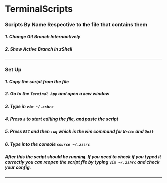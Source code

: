 # TerminalScripts

### Scripts By Name Respective to the file that contains them
##### 1. Change Git Branch Internactively
##### 2. Show Active Branch In zShell

---
### Set Up
##### 1. Copy the script from the file
##### 2. Go to the `Terminal App` and open a new window 
##### 3. Type in `vim ~/.zshrc`
##### 4. Press `a` to start editing the file, and paste the script
##### 5. Press `ESC` and then `:wq` which is the vim command for `Write` and `Quit`
##### 6. Type into the console `source ~/.zshrc`

##### _After this the script should be running. If you need to check if you typed it correctly you can reopen the script file by typing `vim ~/.zshrc` and check your config._
---

